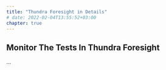 ```yaml
---
title: "Thundra Foresight in Details"
# date: 2022-02-04T13:55:52+03:00
chapter: true
---
```


## Monitor The Tests In Thundra Foresight

...
